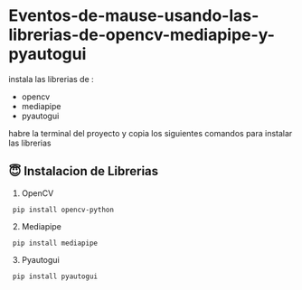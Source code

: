 # Eventos-de-mause-usando-las-librerias-de-opencv-mediapipe-y-pyautogui
instala las librerias de :
- opencv
- mediapipe
- pyautogui

habre la terminal del proyecto y copia los siguientes comandos para instalar las librerias

## :innocent: Instalacion de Librerias

1. OpenCV
```
 pip install opencv-python
```

2. Mediapipe
```
 pip install mediapipe
```

3. Pyautogui
```
 pip install pyautogui
```
